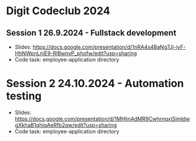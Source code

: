 # Digit Codeclub 2024

## Session 1 26.9.2024 - Fullstack development

- Slides: https://docs.google.com/presentation/d/1nRA4s4BaNg7Jj-iyF-HhNWpnLnjE9-RlBwnvP_phofw/edit?usp=sharing
- Code task: employee-application directory

# Session 2 24.10.2024 - Automation testing

- Slides: https://docs.google.com/presentation/d/1MHljnAdMR9CwhrnqxjSimldwgXkhaB1qhIqAeRfb2qw/edit?usp=sharing
- Code task: employee-application directory
